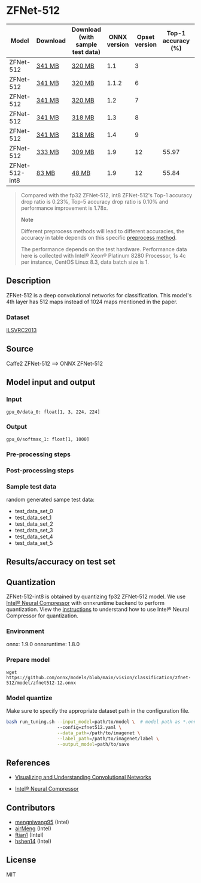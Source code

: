 <!--- SPDX-License-Identifier: MIT -->

# ZFNet-512

|Model        |Download  |Download (with sample test data)| ONNX version |Opset version|Top-1 accuracy (%)|Top-5 accuracy (%)|
| ------------- | ------------- | ------------- | ------------- | ------------- | ------------- | ------------- |
|ZFNet-512| [341 MB](model/zfnet512-3.onnx)  |  [320 MB](model/zfnet512-3.tar.gz) |  1.1 | 3| | |
|ZFNet-512| [341 MB](model/zfnet512-6.onnx)  |  [320 MB](model/zfnet512-6.tar.gz) |  1.1.2 | 6| | |
|ZFNet-512| [341 MB](model/zfnet512-7.onnx)  |  [320 MB](model/zfnet512-7.tar.gz) |  1.2 | 7| | |
|ZFNet-512| [341 MB](model/zfnet512-8.onnx)  |  [318 MB](model/zfnet512-8.tar.gz) |  1.3 | 8| | |
|ZFNet-512| [341 MB](model/zfnet512-9.onnx)  |  [318 MB](model/zfnet512-9.tar.gz) |  1.4 | 9| | |
|ZFNet-512| [333 MB](model/zfnet512-12.onnx)  |  [309 MB](model/zfnet512-12.tar.gz) |  1.9 | 12|55.97|79.41|
|ZFNet-512-int8| [83 MB](model/zfnet512-12-int8.onnx)  |  [48 MB](model/zfnet512-12-int8.tar.gz) |  1.9 | 12|55.84|79.33|
> Compared with the fp32 ZFNet-512, int8 ZFNet-512's Top-1 accuracy drop ratio is 0.23%, Top-5 accuracy drop ratio is 0.10% and performance improvement is 1.78x.
>
> **Note** 
>
> Different preprocess methods will lead to different accuracies, the accuracy in table depends on this specific [preprocess method](https://github.com/intel-innersource/frameworks.ai.lpot.intel-lpot/blob/master/examples/onnxrt/onnx_model_zoo/zfnet/main.py).
> 
> The performance depends on the test hardware. Performance data here is collected with Intel® Xeon® Platinum 8280 Processor, 1s 4c per instance, CentOS Linux 8.3, data batch size is 1.

## Description
ZFNet-512 is a deep convolutional networks for classification.
This model's 4th layer has 512 maps instead of 1024 maps mentioned in the paper.

### Dataset
[ILSVRC2013](http://www.image-net.org/challenges/LSVRC/2013/)

## Source
Caffe2 ZFNet-512 ==> ONNX ZFNet-512

## Model input and output
### Input
```
gpu_0/data_0: float[1, 3, 224, 224]
```
### Output
```
gpu_0/softmax_1: float[1, 1000]
```
### Pre-processing steps
### Post-processing steps
### Sample test data
random generated sampe test data:
- test_data_set_0
- test_data_set_1
- test_data_set_2
- test_data_set_3
- test_data_set_4
- test_data_set_5

## Results/accuracy on test set

## Quantization
ZFNet-512-int8 is obtained by quantizing fp32 ZFNet-512 model. We use [Intel® Neural Compressor](https://github.com/intel/neural-compressor) with onnxruntime backend to perform quantization. View the [instructions](https://github.com/intel/neural-compressor/blob/master/examples/onnxrt/image_recognition/onnx_model_zoo/zfnet/quantization/ptq/README.md) to understand how to use Intel® Neural Compressor for quantization.

### Environment
onnx: 1.9.0 
onnxruntime: 1.8.0

### Prepare model
```shell
wget https://github.com/onnx/models/blob/main/vision/classification/zfnet-512/model/zfnet512-12.onnx
```

### Model quantize
Make sure to specify the appropriate dataset path in the configuration file.
```bash
bash run_tuning.sh --input_model=path/to/model \  # model path as *.onnx
                   --config=zfnet512.yaml \
                   --data_path=/path/to/imagenet \
                   --label_path=/path/to/imagenet/label \
                   --output_model=path/to/save
```

## References
* [Visualizing and Understanding Convolutional Networks](https://arxiv.org/abs/1311.2901)

* [Intel® Neural Compressor](https://github.com/intel/neural-compressor)

## Contributors
* [mengniwang95](https://github.com/mengniwang95) (Intel)
* [airMeng](https://github.com/airMeng) (Intel)
* [ftian1](https://github.com/ftian1) (Intel)
* [hshen14](https://github.com/hshen14) (Intel)

## License
MIT
